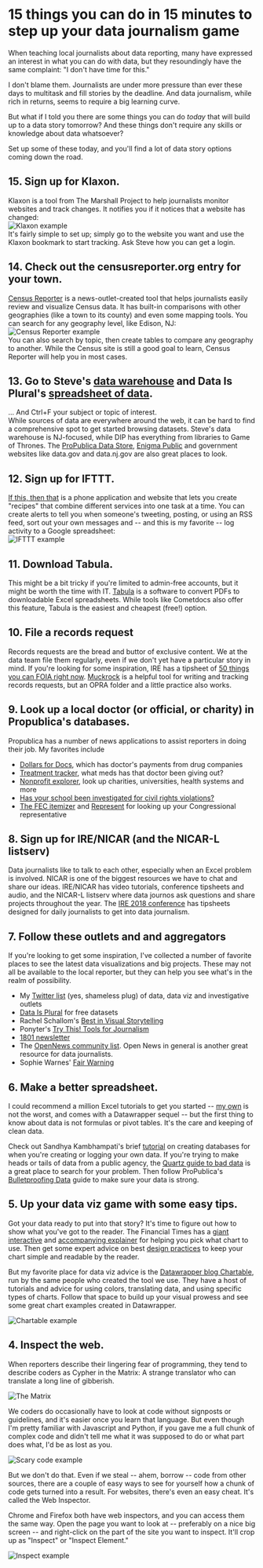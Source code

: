# 15 things you can do in 15 minutes to step up your data journalism game

When teaching local journalists about data reporting, many have expressed an interest in what you can do with data, but they resoundingly have the same complaint: "I don't have time for this."

I don't blame them. Journalists are under more pressure than ever these days to multitask and fill stories by the deadline. And data journalism, while rich in returns, seems to require a big learning curve.

But what if I told you there are some things you can do _today_ that will build up to a data story tomorrow? And these things don't require any skills or knowledge about data whatsoever?

Set up some of these today, and you'll find a lot of data story options coming down the road.

## 15. Sign up for Klaxon.      
Klaxon is a tool from The Marshall Project to help journalists monitor websites and track changes. It notifies you if it notices that a website has changed:      
![Klaxon example](https://github.com/epetenko/15-things-for-dj/blob/master/klaxon_example.png)      
It's fairly simple to set up; simply go to the website you want and use the Klaxon bookmark to start tracking. Ask Steve how you can get a login.

## 14. Check out the censusreporter.org entry for your town.      
[Census Reporter](censusreporter.org) is a news-outlet-created tool that helps journalists easily review and visualize Census data. It has built-in comparisons with other geographies (like a town to its county) and even some mapping tools. You can search for any geography level, like Edison, NJ:      
![Census Reporter example](https://github.com/epetenko/15-things-for-dj/blob/master/censusreporter_example.png)       
You can also search by topic, then create tables to compare any geography to another. While the Census site is still a good goal to learn, Census Reporter will help you in most cases.

## 13. Go to Steve's [data warehouse](http://sstirling.github.io/data-toolbox/build/subject/data.html) and Data Is Plural's [spreadsheet of data](https://docs.google.com/spreadsheets/d/1wZhPLMCHKJvwOkP4juclhjFgqIY8fQFMemwKL2c64vk/edit#gid=0).      
... And Ctrl+F your subject or topic of interest.         
While sources of data are everywhere around the web, it can be hard to find a comprehensive spot to get started browsing datasets. Steve's data warehouse is NJ-focused, while DIP has everything from libraries to Game of Thrones. The [ProPublica Data Store](https://www.propublica.org/datastore/), [Enigma Public](https://public.enigma.com/) and government websites like data.gov and data.nj.gov are also great places to look.

## 12. Sign up for IFTTT.      
[If this, then that](https://ifttt.com/discover) is a phone application and website that lets you create "recipes" that combine different services into one task at a time. You can create alerts to tell you when someone's tweeting, posting, or using an RSS feed, sort out your own messages and -- and this is my favorite -- log activity to a Google spreadsheet:         
![IFTTT example](https://github.com/epetenko/15-things-for-dj/blob/master/ifttt_example.png)

## 11. Download Tabula.     
This might be a bit tricky if you're limited to admin-free accounts, but it might be worth the time with IT. [Tabula](https://tabula.technology/) is a software to convert PDFs to downloadable Excel spreadsheets. While tools like Cometdocs also offer this feature, Tabula is the easiest and cheapest (free!) option.

## 10. File a records request        
Records requests are the bread and buttor of exclusive content. We at the data team file them regularly, even if we don't yet have a particular story in mind. If you're looking for some inspiration, IRE has a tipsheet of [50 things you can FOIA right now](https://docs.google.com/spreadsheets/d/1_tDuq-l531HZ5OLuhH5lQwgqm2kCxMNfZo4XrvL1biA/edit#gid=0). [Muckrock](https://www.muckrock.com/) is a helpful tool for writing and tracking records requests, but an OPRA folder and a little practice also works.

## 9. Look up a local doctor (or official, or charity) in Propublica's databases.         
Propublica has a number of news applications to assist reporters in doing their job. My favorites include 
 - [Dollars for Docs](https://projects.propublica.org/docdollars/), which has doctor's payments from drug companies
 - [Treatment tracker](https://projects.propublica.org/treatment/), what meds has that doctor been giving out?
 - [Nonprofit explorer](https://projects.propublica.org/nonprofits/), look up charities, universities, health systems and more
 - [Has your school been investigated for civil rights violations?](https://projects.propublica.org/graphics/civil-rights-violations)
 - [The FEC itemizer](https://projects.propublica.org/itemizer/) and [Represent](https://projects.propublica.org/represent/) for looking up your Congressional representative
 
## 8. Sign up for IRE/NICAR (and the NICAR-L listserv)      
Data journalists like to talk to each other, especially when an Excel problem is involved. NICAR is one of the biggest resources we have to chat and share our ideas. IRE/NICAR has video tutorials, conference tipsheets and audio, and the NICAR-L listserv where data journos ask questions and share projects throughout the year. The [IRE 2018 conference](https://ire.org/conferences/ire-2018/tipsheets/) has tipsheets designed for daily journalists to get into data journalism.

## 7. Follow these outlets and and aggregators      
If you're looking to get some inspiration, I've collected a number of favorite places to see the latest data visualizations and big projects. These may not all be available to the local reporter, but they can help you see what's in the realm of possibility.
 - My [Twitter list](https://twitter.com/EPetenko/lists/data-investigations) (yes, shameless plug) of data, data viz and investigative outlets
 - [Data Is Plural](https://tinyletter.com/data-is-plural) for free datasets
 - Rachel Schallom's [Best in Visual Storytelling](https://manage.campaignzee.com/q41CxLRrFQ)
 - Ponyter's [Try This! Tools for Journalism](http://go.pardot.com/l/273262/2017-05-19/hts4)
 - [1801 newsletter](http://twitter.us16.list-manage.com/subscribe?u=088b912cf6976d4efabca7bbc&id=5587b07be6)
 - The [OpenNews community list](https://opennews.us5.list-manage.com/subscribe?u=71c95e9a43708843d2fdc1f09&id=996e9290cc). Open News in general is another great resource for data journalists.
 - Sophie Warnes' [Fair Warning](https://www.getrevue.co/profile/FairWarning/issues/fair-warning-broadband-speeds-a-beer-roadtrip-and-blue-waves-122808?utm_campaign=Issue&utm_content=view_in_browser&utm_medium=email&utm_source=Fair+Warning)
 
 ## 6. Make a better spreadsheet.      
 I could recommend a million Excel tutorials to get you started -- [my own](https://github.com/epetenko/datawrapper-tutorial/blob/master/Part_0.md) is not the worst, and comes with a Datawrapper sequel -- but the first thing to know about data is not formulas or pivot tables. It's the care and keeping of clean data.
 
 Check out Sandhya Kambhampati's brief [tutorial](https://source.opennews.org/articles/building-cleaner-smarter-spreadsheets/) on creating databases for when you're creating or logging your own data. If you're trying to make heads or tails of data from a public agency, the [Quartz guide to bad data](https://github.com/Quartz/bad-data-guide) is a great place to search for your problem. Then follow ProPublica's [Bulletproofing Data](https://github.com/propublica/guides/blob/master/data-bulletproofing.md) guide to make sure your data is strong.
 
## 5. Up your data viz game with some easy tips.
Got your data ready to put into that story? It's time to figure out how to show what you've got to the reader. The Financial Times has a [giant interactive](http://ft-interactive.github.io/visual-vocabulary/) and [accompanying explainer](https://github.com/ft-interactive/chart-doctor/tree/master/visual-vocabulary) for helping you pick what chart to use. Then get some expert advice on best [design practices](https://policyviz.com/2018/08/07/dataviz-cheatsheet/) to keep your chart simple and readable by the reader.

But my favorite place for data viz advice is the [Datawrapper blog Chartable](https://blog.datawrapper.de/), run by the same people who created the tool we use. They have a host of tutorials and advice for using colors, translating data, and using specific types of charts. Follow that space to build up your visual prowess and see some great chart examples created in Datawrapper.
 
![Chartable example](https://github.com/epetenko/15-things-for-dj/blob/master/chartable_example.png)

## 4. Inspect the web.
When reporters describe their lingering fear of programming, they tend to describe coders as Cypher in the Matrix: A strange translator who can translate a long line of gibberish.

![The Matrix](https://www.fullcontact.com/wp-content/uploads/2012/09/cypher-matrix-caption.jpeg)

We coders do occasionally have to look at code without signposts or guidelines, and it's easier once you learn that language. But even though I'm pretty familiar with Javascript and Python, if you gave me a full chunk of complex code and didn't tell me what it was supposed to do or what part does what, I'd be as lost as you.

![Scary code example](https://github.com/epetenko/15-things-for-dj/blob/master/bad_code_example.png)

But we don't do that. Even if we steal -- ahem, borrow -- code from other sources, there are a couple of easy ways to see for yourself how a chunk of code gets turned into a result. For websites, there's even an easy cheat. It's called the Web Inspector.

Chrome and Firefox both have web inspectors, and you can access them the same way. Open the page you want to look at -- preferably on a nice big screen -- and right-click on the part of the site you want to inspect. It'll crop up as "Inspect" or "Inspect Element."

![Inspect example](https://github.com/epetenko/15-things-for-dj/blob/master/inspect_example.png)



